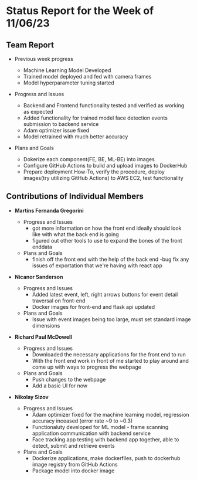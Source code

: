 # Status Report for the Week of 11/06/23

## Team Report

 - Previous week progress
   - Machine Learning Model Developed
   - Trained model deployed and fed with camera frames
   - Model hyperparameter tuning started

 - Progress and Issues
   - Backend and Frontend functionality tested and verified as working as expected 
   - Added functionality for trained model face detection events submission to backend service
   - Adam optimizer issue fixed
   - Model retrained with much better accuracy 
  

 - Plans and Goals
   - Dokerize each component(FE, BE, ML-BE) into images
   - Configure GitHub Actions to build and upload images to DockerHub
   - Prepare deployment How-To, verify the procedure, deploy images(try utilizing GitHub Actions) to AWS EC2, test functionality


## Contributions of Individual Members

 - **Martins Fernanda Gregorini**

   - Progress and Issues
     - got more information on how the front end ideally should look like with what the back end is going
     - figured out other tools to use to expand the bones of the front enddata
   - Plans and Goals
     - finish off the front end with the help of the back end
     -bug fix any issues of exportation that we're having with react app
       
 - **Nicanor Sanderson**

   - Progress and Issues
     - Added latest event, left, right arrows buttons for event detail traversal on front-end
     - Docker images for front-end and flask api updated
   - Plans and Goals
     - Issue with event images being too large, must set standard image dimensions
 
 - **Richard Paul McDowell**

   - Progress and Issues
     - Downloaded the necessary applications for the front end to run
     - With the front end work in front of me started to play around and come up with ways to progress the webpage
   - Plans and Goals
     - Push changes to the webpage
     - Add a basic UI for now

      

 - **Nikolay Sizov**

   - Progress and Issues
     - Adam optimizer fixed for the machine learning model, regression accuracy inceased (error rate ~9 to ~0.3)
     - Functionaluty developed for ML model - frame scanning application communication with backend service
     - Face tracking app testing with backend app together, able to detect, submit and retrieve events 
   - Plans and Goals
     - Dockerize applications, make dockerfiles, push to dockerhub image registry from GitHub Actions
     - Package model into docker image
